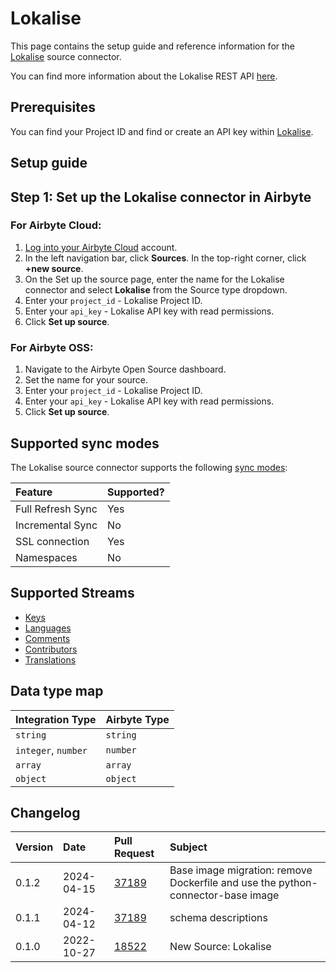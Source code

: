 # Lokalise 

This page contains the setup guide and reference information for the [Lokalise](https://lokalise.com/) source connector.

You can find more information about the Lokalise REST API [here](https://developers.lokalise.com/reference/lokalise-rest-api).

## Prerequisites

You can find your Project ID and find or create an API key within [Lokalise](https://docs.lokalise.com/en/articles/1929556-api-tokens).

## Setup guide

## Step 1: Set up the Lokalise connector in Airbyte

### For Airbyte Cloud:

1. [Log into your Airbyte Cloud](https://cloud.airbyte.com/workspaces) account.
2. In the left navigation bar, click **Sources**. In the top-right corner, click **+new source**.
3. On the Set up the source page, enter the name for the Lokalise connector and select **Lokalise** from the Source type dropdown.
4. Enter your `project_id` - Lokalise Project ID.
5. Enter your `api_key` - Lokalise API key with read permissions.
6. Click **Set up source**.

### For Airbyte OSS:

1. Navigate to the Airbyte Open Source dashboard.
2. Set the name for your source. 
3. Enter your `project_id` - Lokalise Project ID.
4. Enter your `api_key` - Lokalise API key with read permissions.
5. Click **Set up source**.

## Supported sync modes

The Lokalise source connector supports the following [sync modes](https://docs.airbyte.com/cloud/core-concepts#connection-sync-modes):

| Feature           | Supported? |
| :---------------- | :--------- |
| Full Refresh Sync | Yes        |
| Incremental Sync  | No         |
| SSL connection    | Yes        |
| Namespaces        | No         |

## Supported Streams

* [Keys](https://developers.lokalise.com/reference/list-all-keys)
* [Languages](https://developers.lokalise.com/reference/list-project-languages)
* [Comments](https://developers.lokalise.com/reference/list-project-comments)
* [Contributors](https://developers.lokalise.com/reference/list-all-contributors)
* [Translations](https://developers.lokalise.com/reference/list-all-translations)

## Data type map

| Integration Type    | Airbyte Type |
| :------------------ | :----------- |
| `string`            | `string`     |
| `integer`, `number` | `number`     |
| `array`             | `array`      |
| `object`            | `object`     |

## Changelog

| Version | Date       | Pull Request                                             | Subject                                           |
|:--------|:-----------|:---------------------------------------------------------|:--------------------------------------------------|
| 0.1.2 | 2024-04-15 | [37189](https://github.com/airbytehq/airbyte/pull/37189) | Base image migration: remove Dockerfile and use the python-connector-base image |
| 0.1.1 | 2024-04-12 | [37189](https://github.com/airbytehq/airbyte/pull/37189) | schema descriptions |
| 0.1.0   | 2022-10-27 | [18522](https://github.com/airbytehq/airbyte/pull/18522)   | New Source: Lokalise                                |
